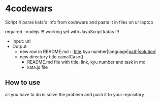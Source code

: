 # 4codewars
Script 4 parse kata's info from codewars and paste it in files on ur laptop

required : nodejs
!!! working yet with JavaScript katas !!! 

- Input: url
- Output:
    - new row in README.md : |[title](url)|kyu number|language|[path](path)|[solution](path/kata.js)|
    - new directory title.camalCase():
        - README.md file with title, link, kyu number and task in md
        - kata.js file

## How to use


all you have to do is solve the problem and push it to your repository